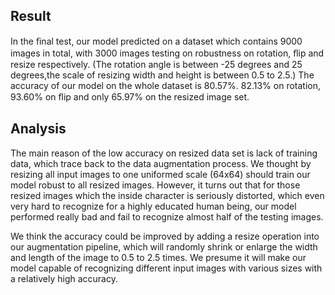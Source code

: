 ## Result
In the ﬁnal test, our model predicted on a dataset which contains 9000 images in total, 
with 3000 images testing on robustness on rotation, ﬂip and resize respectively. 
(The rotation angle is between -25 degrees and 25 degrees,the scale of resizing width and height is between 0.5 to 2.5.) 
The accuracy of our model on the whole dataset is 80.57%.
82.13% on rotation, 93.60% on ﬂip and only 65.97% on the resized image set.

## Analysis
The main reason of the low accuracy on resized data set is lack of training data, which trace back to the data augmentation process. 
We thought by resizing all input images to one uniformed scale (64x64) should train our model robust to all resized images. 
However, it turns out that for those resized images which the inside character is seriously distorted, which even very hard to recognize for a highly educated human being,
our model performed really bad and fail to recognize almost half of the testing images. 

We think the accuracy could be improved by adding a resize operation into our augmentation pipeline, 
which will randomly shrink or enlarge the width and length of the image to 0.5 to 2.5 times. 
We presume it will make our model capable of recognizing different input images with various sizes with a relatively high accuracy. 
